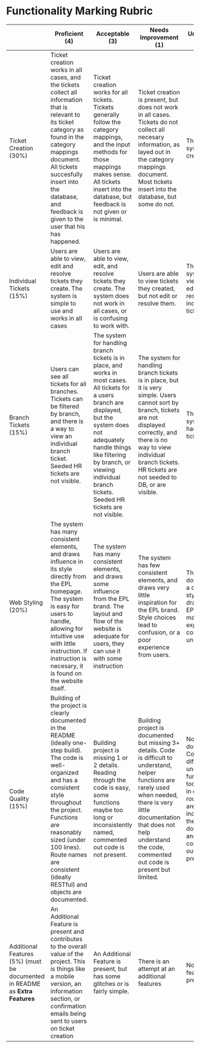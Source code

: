 Functionality Marking Rubric
==========================
|  | Proficient (4) | Acceptable (3) | Needs Improvement (1) | Unacceptable (0) |
|---|---------------|----------------|-----------------------|------------------|
| Ticket Creation (30%) | Ticket creation works in all cases, and the tickets collect all information that is relevant to its ticket category as found in the category mappings document. All tickets succesfully insert into the database, and feedback is given to the user that his has happened. | Ticket creation works for all tickets. Tickets generally follow the category mappings, and the input methods for those mappings makes sense. All tickets insert into the database, but feedback is not given or is minimal. | Ticket creation is present, but does not work in all cases. Tickets do not collect all necesary information, as layed out in the category mappings document. Most tickets insert into the database, but some do not. | There is no system for creating tickets |
| Individual Tickets (15%) | Users are able to view, edit and resolve tickets they create. The system is simple to use and works in all cases | Users are able to view, edit, and resolve tickets they create. The system does not work in all cases, or is confusing to work with. | Users are able to view tickets they created, but not edit or resolve them. | There is no system for viewing, editing, or resolving individual tickets |
| Branch Tickets (15%) | Users can see all tickets for all branches. Tickets can be filtered by branch, and there is a way to view an individual branch ticket. Seeded HR tickets are not visible. | The system for handling branch tickets is in place, and works in most cases. All tickets for a users branch are displayed, but the system does not adequately handle things like filtering by branch, or viewing individual branch tickets. Seeded HR tickets are not visible. | The system for handling branch tickets is in place, but it is very simple. Users cannot sort by branch, tickets are not displayed correctly, and there is no way to view individual branch tickets. HR tickets are not seeded to DB, or are visible. | There is no system to handle branch tickets |
| Web Styling (20%) | The system has many consistent elements, and draws influence in its style directly from the EPL homepage. The system is easy for users to handle, allowing for intuitive use with little instruction. If instruction is necesary, it is found on the website itself. | The system has many consistent elements, and draws some influence from the EPL brand. The layout and flow of the website is adequate for users, they can use it with some instruction | The system has few consistent elements, and draws very little inspiration for the EPL brand. Style choices lead to confusion, or a poor experience from users.  | The system does not follow a consistent style, does not draw from the EPL brand, and makes the user experience confusing and unpleasant. |
| Code Quality (15%) | Building of the project is clearly documented in the README (ideally one-step build). The code is well-organized and has a consistent style throughout the project. Functions are reasonably sized (under 100 lines). Route names are consistent (ideally RESTful) and objects are documented. | Building project is missing 1 or 2 details. Reading through the code is easy, some functions maybe too long or inconsistently named, commented out code is not present. | Building project is documented but missing 3+ details. Code is difficult to understand, helper functions are rarely used when needed, there is very little documentation that does not help understand the code, commented out code is present but limited. | No build documentation. Code is difficult to understand, functions are too large or all in one file, route names are very inconsistent, there is no documentation, and commented out code is present |
| Additional Features (5%) (must be documented in README as **Extra Features** | An Additional Feature is present and contributes to the overall value of the project. This is things like a mobile version, an information section, or confirmation emails being sent to users on ticket creation | An Additional Feature is present, but has some glitches or is fairly simple. | There is an attempt at an additional features | No additional features are present |
